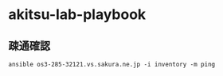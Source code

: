 # akitsu-lab-playbook

## 疎通確認
```shell
ansible os3-285-32121.vs.sakura.ne.jp -i inventory -m ping
```